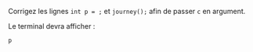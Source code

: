 Corrigez les lignes `int p = ;` et `journey();` afin de passer `c` en argument.

Le terminal devra afficher :

    p